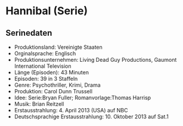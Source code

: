 # Hannibal (Serie)
## Serinedaten
+ Produktionsland: Vereinigte Staaten 
+ Orginalsprache: Englisch
+ Produktionsunternehmen: Living Dead Guy Productions, Gaumont International Television
+ Länge (Episoden): 43 Minuten
+ Episoden: 39 in 3 Staffeln
+ Genre: Psychothriller, Krimi, Drama
+ Produktion: Carol Dunn Trussell
+ Idee: Serie:Bryan Fuller; Romanvorlage:Thomas Harrisp
+ Musik: Brian Reitzell
+ Erstausstrahlung: 4. April 2013 (USA) auf NBC
+ Deutschsprachige Erstausstrahlung: 	10. Oktober 2013 auf Sat.1
